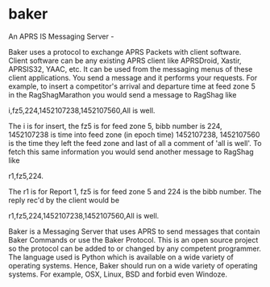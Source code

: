 # baker

  An APRS IS Messaging Server - 
  
  Baker uses a protocol to exchange APRS Packets with client software. Client software can be any existing APRS client like APRSDroid, Xastir, APRSIS32, YAAC, etc. It can be used from the messaging menus of these client applications. You send a message and it performs your requests. For example, to insert a competitor's arrival and departure time at feed zone 5 in the RagShagMarathon you would send a message to RagShag like 

  i,fz5,224,1452107238,1452107560,All is well. 

  The i is for insert, the fz5 is for feed zone 5, bibb number is 224, 1452107238 is time into feed zone (in epoch time) 1452107238, 1452107560 is the time they left the feed zone and last of all a comment of 'all is well'. To fetch this same information you would send another message to RagShag like 

  r1,fz5,224. 

  The r1 is for Report 1, fz5 is for feed zone 5 and 224 is the bibb number. The reply rec'd by the client would be 

  r1,fz5,224,1452107238,1452107560,All is well.
  
  Baker is a Messaging Server that uses APRS to send messages that contain Baker Commands or use the Baker Protocol. This is an open source project so the protocol can be added to or changed by any competent programmer. The language used is Python which is available on a wide variety of operating systems. Hence, Baker should run on a wide variety of operating systems. For example, OSX, Linux, BSD and forbid even Windoze.



